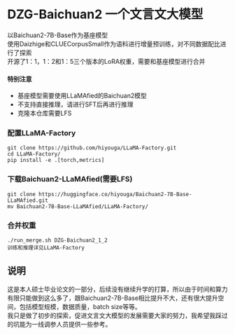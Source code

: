 # DZG-Baichuan2 一个文言文大模型

以Baichuan2-7B-Base作为基座模型<br>
使用Daizhige和CLUECorpusSmall作为语料进行增量预训练，对不同数据配比进行了探索<br>
开源了1：1，1：2和1：5三个版本的LoRA权重，需要和基座模型进行合并<br>
#### 特别注意
- 基座模型需要使用LLaMAfied的Baichuan2模型
- 不支持直接推理，请进行SFT后再进行推理
- 克隆本仓库需要LFS

### 配置LLaMA-Factory
```
git clone https://github.com/hiyouga/LLaMA-Factory.git
cd LLaMA-Factory/
pip install -e .[torch,metrics]
```

### 下载Baichuan2-LLaMAfied(需要LFS)
```
git clone https://huggingface.co/hiyouga/Baichuan2-7B-Base-LLaMAfied.git
mv Baichuan2-7B-Base-LLaMAfied/LLaMA-Factory/
```

### 合并权重
```
./run_merge.sh DZG-Baichuan2_1_2
训练和推理详见LLaMA-Factory
```

## 说明
这是本人硕士毕业论文的一部分，后续没有继续升学的打算，所以由于时间和算力有限只能做到这么多了，跟Baichuan2-7B-Base相比提升不大，还有很大提升空间，包括模型规模，数据质量，batch size等等。<br>
我只是做了初步的探索，促进文言文大模型的发展需要大家的努力，我希望我踩过的坑能为一线调参人员提供一些参考。
